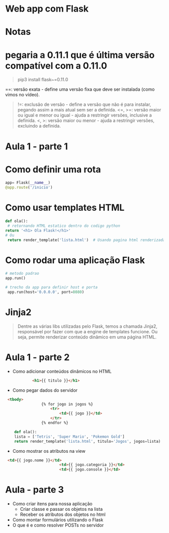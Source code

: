 # Web app com Flask 

# Notas
# pegaria a 0.11.1 que é última versão compatível com a 0.11.0
> pip3 install flask~=0.11.0 

==: versão exata - define uma versão fixa que deve ser instalada (como vimos no vídeo).
>!=: exclusão de versão - define a versão que não é para instalar, pegando assim a mais atual sem ser a definida.
<=, >=: versão maior ou igual e menor ou igual - ajuda a restringir versões, inclusive a definida.
<, >: versão maior ou menor - ajuda a restringir versões, excluindo a definida.

# Aula 1 - parte 1
# Como definir uma rota
```python
app= Flask(__name__)
@app.route('/inicio') 
```

# Como usar templates HTML
```python
def ola():
 # retornando HTML estatico dentro do codigo python
return '<h1> Ola Flask!</h1>'
# Ou
 return render_template('lista.html')  # Usando pagina html renderizada
```
# Como rodar uma aplicação Flask
```python
# metodo padrao
app.run()

# trecho da app para definir host e porta
 app.run(host='0.0.0.0', port=8080)
```

# Jinja2
> Dentre as várias libs utilizadas pelo Flask, temos a chamada Jinja2, responsável por fazer com que a engine de templates funcione. Ou seja, permite renderizar conteúdo dinâmico em uma página HTML.
 
 # Aula 1 - parte 2
-  Como adicionar conteúdos dinâmicos no HTML
```html
            <h1>{{ titulo }}</h1>
```
-    Como pegar dados do servidor
```html
 <tbody>
                {% for jogo in jogos %}
                    <tr>
                        <td>{{ jogo }}</td>
                    </tr>
                {% endfor %}
```
```python
    def ola():
    lista = ['Tetris', 'Super Mario', 'Pokemon Gold']
    return render_template('lista.html', titulo='Jogos', jogos=lista)

```
 -   Como mostrar os atributos na view
```html
 <td>{{ jogo.nome }}</td>
                        <td>{{ jogo.categoria }}</td>
                        <td>{{ jogo.console }}</td>
```
# Aula - parte 3 
- Como criar itens para nossa aplicação
  - Criar classe e passar os objetos na lista
  - Receber os atributos dos objetos no html 
- Como montar formulários utilizando o Flask 
- O que é e como resolver POSTs no servidor